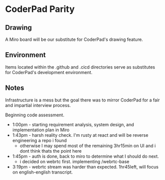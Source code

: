 # CoderPad Parity

## Drawing

A Miro board will be our substitute for CoderPad's drawing feature.

## Environment

Items located within the .github and .cicd directories serve as substitutes for CoderPad's development environment.

## Notes

Infrastructure is a mess but the goal there was to mirror CoderPad for a fair and impartial interview process.

Beginning code assessment.

- 1:00pm - starting requirement analysis, system design, and implementation plan in Miro
- 1:43pm - harsh reality check. I'm rusty at react and will be reverse engineering a repo i found
  - otherwise I may spend most of the remaining 3hr15min on UI and i dont think thats the point here
- 1:45pm - auth is done, back to miro to determine what I should do next.
  - i decided on webrtc first. implementing /webrtc-base
- 3:19pm - webrtc stream was harder than expected. 1hr45left, will focus on english-english transcript.
